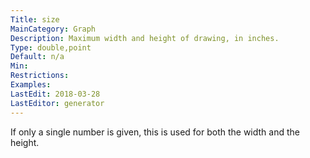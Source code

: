 ```yaml
---
Title: size
MainCategory: Graph
Description: Maximum width and height of drawing, in inches.
Type: double,point
Default: n/a
Min: 
Restrictions: 
Examples: 
LastEdit: 2018-03-28
LastEditor: generator
---
```


If only a single number is given, this is used for both the width and the height.
